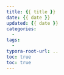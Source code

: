 ```yaml
---
title: {{ title }}
date: {{ date }}
updated: {{ date }}
categories:
  - 
tags:
  - 
typora-root-url: ..
toc: true
toc: true
---
```

